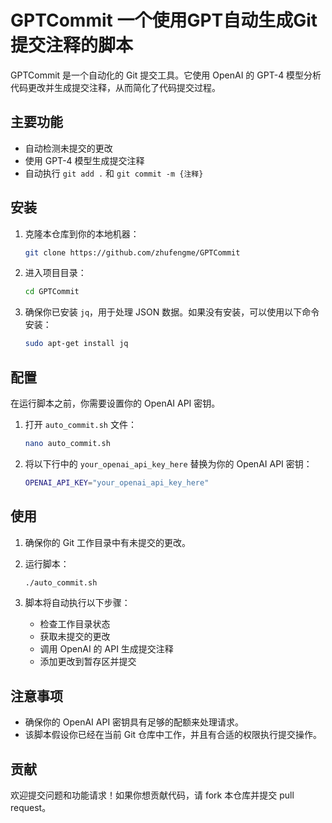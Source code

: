 # GPTCommit 一个使用GPT自动生成Git提交注释的脚本

GPTCommit 是一个自动化的 Git 提交工具。它使用 OpenAI 的 GPT-4 模型分析代码更改并生成提交注释，从而简化了代码提交过程。

## 主要功能

- 自动检测未提交的更改
- 使用 GPT-4 模型生成提交注释
- 自动执行 `git add .` 和 `git commit -m {注释}`

## 安装

1. 克隆本仓库到你的本地机器：
    ```bash
    git clone https://github.com/zhufengme/GPTCommit
    ```

2. 进入项目目录：
    ```bash
    cd GPTCommit
    ```

3. 确保你已安装 `jq`，用于处理 JSON 数据。如果没有安装，可以使用以下命令安装：
    ```bash
    sudo apt-get install jq
    ```

## 配置

在运行脚本之前，你需要设置你的 OpenAI API 密钥。

1. 打开 `auto_commit.sh` 文件：
    ```bash
    nano auto_commit.sh
    ```

2. 将以下行中的 `your_openai_api_key_here` 替换为你的 OpenAI API 密钥：
    ```bash
    OPENAI_API_KEY="your_openai_api_key_here"
    ```

## 使用

1. 确保你的 Git 工作目录中有未提交的更改。

2. 运行脚本：
    ```bash
    ./auto_commit.sh
    ```

3. 脚本将自动执行以下步骤：
    - 检查工作目录状态
    - 获取未提交的更改
    - 调用 OpenAI 的 API 生成提交注释
    - 添加更改到暂存区并提交

## 注意事项

- 确保你的 OpenAI API 密钥具有足够的配额来处理请求。
- 该脚本假设你已经在当前 Git 仓库中工作，并且有合适的权限执行提交操作。

## 贡献

欢迎提交问题和功能请求！如果你想贡献代码，请 fork 本仓库并提交 pull request。

